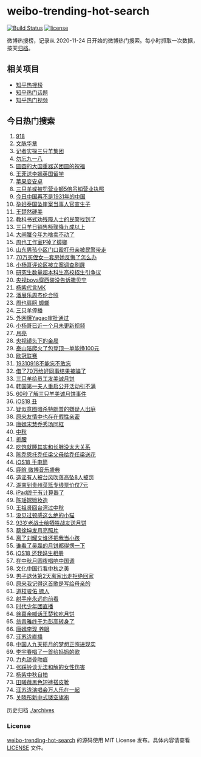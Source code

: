 # weibo-trending-hot-search

[![Build Status](https://github.com/justjavac/weibo-trending-hot-search/workflows/ci/badge.svg?branch=master)](https://github.com/justjavac/weibo-trending-hot-search/actions)
[![license](https://img.shields.io/github/license/justjavac/weibo-trending-hot-search)](https://github.com/justjavac/weibo-trending-hot-search/blob/master/LICENSE)

微博热搜榜，记录从 2020-11-24 日开始的微博热门搜索。每小时抓取一次数据，按天[归档](./archives)。

## 相关项目

- [知乎热搜榜](https://github.com/justjavac/zhihu-trending-top-search)
- [知乎热门话题](https://github.com/justjavac/zhihu-trending-hot-questions)
- [知乎热门视频](https://github.com/justjavac/zhihu-trending-hot-video)

## 今日热门搜索

<!-- BEGIN -->
<!-- 最后更新时间 Wed Sep 18 2024 04:12:50 GMT+0800 (China Standard Time) -->

1. [918](https://s.weibo.com//weibo?q=918&t=31&band_rank=14&Refer=top)
1. [文脉华章](https://s.weibo.com//weibo?q=%23%E6%96%87%E8%84%89%E5%8D%8E%E7%AB%A0%23&Refer=new_time)
1. [记者实探三只羊集团](https://s.weibo.com//weibo?q=%23%E8%AE%B0%E8%80%85%E5%AE%9E%E6%8E%A2%E4%B8%89%E5%8F%AA%E7%BE%8A%E9%9B%86%E5%9B%A2%23&t=31&band_rank=17&Refer=top)
1. [勿忘九一八](https://s.weibo.com//weibo?q=%23%E5%8B%BF%E5%BF%98%E4%B9%9D%E4%B8%80%E5%85%AB%23&t=31&band_rank=8&Refer=top)
1. [圆圆的大国重器送团圆的祝福](https://s.weibo.com//weibo?q=%23%E5%9C%86%E5%9C%86%E7%9A%84%E5%A4%A7%E5%9B%BD%E9%87%8D%E5%99%A8%E9%80%81%E5%9B%A2%E5%9C%86%E7%9A%84%E7%A5%9D%E7%A6%8F%23&t=31&band_rank=3&Refer=top)
1. [王菲送李嫣英国留学](https://s.weibo.com//weibo?q=%23%E7%8E%8B%E8%8F%B2%E9%80%81%E6%9D%8E%E5%AB%A3%E8%8B%B1%E5%9B%BD%E7%95%99%E5%AD%A6%23&t=31&band_rank=39&Refer=top)
1. [苹果变安卓](https://s.weibo.com//weibo?q=%E8%8B%B9%E6%9E%9C%E5%8F%98%E5%AE%89%E5%8D%93&t=31&band_rank=1&Refer=top)
1. [三只羊或被罚营业额5倍吊销营业执照](https://s.weibo.com//weibo?q=%23%E4%B8%89%E5%8F%AA%E7%BE%8A%E6%88%96%E8%A2%AB%E7%BD%9A%E8%90%A5%E4%B8%9A%E9%A2%9D5%E5%80%8D%E5%90%8A%E9%94%80%E8%90%A5%E4%B8%9A%E6%89%A7%E7%85%A7%23&t=31&band_rank=6&Refer=top)
1. [今日中国再不是1931年的中国](https://s.weibo.com//weibo?q=%23%E4%BB%8A%E6%97%A5%E4%B8%AD%E5%9B%BD%E5%86%8D%E4%B8%8D%E6%98%AF1931%E5%B9%B4%E7%9A%84%E4%B8%AD%E5%9B%BD%23&t=31&band_rank=11&Refer=top)
1. [孕妇泰国坠崖案当事人官宣生子](https://s.weibo.com//weibo?q=%23%E5%AD%95%E5%A6%87%E6%B3%B0%E5%9B%BD%E5%9D%A0%E5%B4%96%E6%A1%88%E5%BD%93%E4%BA%8B%E4%BA%BA%E5%AE%98%E5%AE%A3%E7%94%9F%E5%AD%90%23&t=31&band_rank=2&Refer=top)
1. [王楚然硬美](https://s.weibo.com//weibo?q=%E7%8E%8B%E6%A5%9A%E7%84%B6%E7%A1%AC%E7%BE%8E&t=31&band_rank=18&Refer=top)
1. [教科书式劝残障人士的民警找到了](https://s.weibo.com//weibo?q=%23%E6%95%99%E7%A7%91%E4%B9%A6%E5%BC%8F%E5%8A%9D%E6%AE%8B%E9%9A%9C%E4%BA%BA%E5%A3%AB%E7%9A%84%E6%B0%91%E8%AD%A6%E6%89%BE%E5%88%B0%E4%BA%86%23&t=31&band_rank=10&Refer=top)
1. [三只羊日销售额骤降九成以上](https://s.weibo.com//weibo?q=%23%E4%B8%89%E5%8F%AA%E7%BE%8A%E6%97%A5%E9%94%80%E5%94%AE%E9%A2%9D%E9%AA%A4%E9%99%8D%E4%B9%9D%E6%88%90%E4%BB%A5%E4%B8%8A%23&t=31&band_rank=20&Refer=top)
1. [大闸蟹今年为啥卖不动了](https://s.weibo.com//weibo?q=%23%E5%A4%A7%E9%97%B8%E8%9F%B9%E4%BB%8A%E5%B9%B4%E4%B8%BA%E5%95%A5%E5%8D%96%E4%B8%8D%E5%8A%A8%E4%BA%86%23&t=31&band_rank=7&Refer=top)
1. [周也工作室P掉了蟑螂](https://s.weibo.com//weibo?q=%23%E5%91%A8%E4%B9%9F%E5%B7%A5%E4%BD%9C%E5%AE%A4P%E6%8E%89%E4%BA%86%E8%9F%91%E8%9E%82%23&t=31&band_rank=13&Refer=top)
1. [山东男孩小区门口殴打母亲被民警带走](https://s.weibo.com//weibo?q=%23%E5%B1%B1%E4%B8%9C%E7%94%B7%E5%AD%A9%E5%B0%8F%E5%8C%BA%E9%97%A8%E5%8F%A3%E6%AE%B4%E6%89%93%E6%AF%8D%E4%BA%B2%E8%A2%AB%E6%B0%91%E8%AD%A6%E5%B8%A6%E8%B5%B0%23&t=31&band_rank=25&Refer=top)
1. [70万买侄女一套房她反悔了怎么办](https://s.weibo.com//weibo?q=%2370%E4%B8%87%E4%B9%B0%E4%BE%84%E5%A5%B3%E4%B8%80%E5%A5%97%E6%88%BF%E5%A5%B9%E5%8F%8D%E6%82%94%E4%BA%86%E6%80%8E%E4%B9%88%E5%8A%9E%23&t=31&band_rank=41&Refer=top)
1. [小杨哥评论区被立案调查刷屏](https://s.weibo.com//weibo?q=%23%E5%B0%8F%E6%9D%A8%E5%93%A5%E8%AF%84%E8%AE%BA%E5%8C%BA%E8%A2%AB%E7%AB%8B%E6%A1%88%E8%B0%83%E6%9F%A5%E5%88%B7%E5%B1%8F%23&t=31&band_rank=13&Refer=top)
1. [研究生数量超本科生高校招生引争议](https://s.weibo.com//weibo?q=%23%E7%A0%94%E7%A9%B6%E7%94%9F%E6%95%B0%E9%87%8F%E8%B6%85%E6%9C%AC%E7%A7%91%E7%94%9F%E9%AB%98%E6%A0%A1%E6%8B%9B%E7%94%9F%E5%BC%95%E4%BA%89%E8%AE%AE%23&t=31&band_rank=5&Refer=top)
1. [央视boys穿西装没告诉撒贝宁](https://s.weibo.com//weibo?q=%E5%A4%AE%E8%A7%86boys%E7%A9%BF%E8%A5%BF%E8%A3%85%E6%B2%A1%E5%91%8A%E8%AF%89%E6%92%92%E8%B4%9D%E5%AE%81&t=31&band_rank=9&Refer=top)
1. [杨紫代言MK](https://s.weibo.com//weibo?q=%23%E6%9D%A8%E7%B4%AB%E4%BB%A3%E8%A8%80MK%23&t=31&band_rank=15&Refer=top)
1. [潘展乐周杰伦合照](https://s.weibo.com//weibo?q=%23%E6%BD%98%E5%B1%95%E4%B9%90%E5%91%A8%E6%9D%B0%E4%BC%A6%E5%90%88%E7%85%A7%23&t=31&band_rank=11&Refer=top)
1. [周也肩膀 蟑螂](https://s.weibo.com//weibo?q=%E5%91%A8%E4%B9%9F%E8%82%A9%E8%86%80%20%E8%9F%91%E8%9E%82&t=31&band_rank=21&Refer=top)
1. [三只羊停播](https://s.weibo.com//weibo?q=%23%E4%B8%89%E5%8F%AA%E7%BE%8A%E5%81%9C%E6%92%AD%23&t=31&band_rank=10&Refer=top)
1. [外网爆Yagao审批通过](https://s.weibo.com//weibo?q=%23%E5%A4%96%E7%BD%91%E7%88%86Yagao%E5%AE%A1%E6%89%B9%E9%80%9A%E8%BF%87%23&t=31&band_rank=22&Refer=top)
1. [小杨哥已近一个月未更新视频](https://s.weibo.com//weibo?q=%23%E5%B0%8F%E6%9D%A8%E5%93%A5%E5%B7%B2%E8%BF%91%E4%B8%80%E4%B8%AA%E6%9C%88%E6%9C%AA%E6%9B%B4%E6%96%B0%E8%A7%86%E9%A2%91%23&t=31&band_rank=37&Refer=top)
1. [月亮](https://s.weibo.com//weibo?q=%E6%9C%88%E4%BA%AE&t=31&band_rank=19&Refer=top)
1. [央视镜头下的金晨](https://s.weibo.com//weibo?q=%23%E5%A4%AE%E8%A7%86%E9%95%9C%E5%A4%B4%E4%B8%8B%E7%9A%84%E9%87%91%E6%99%A8%23&t=31&band_rank=4&Refer=top)
1. [泰山陪爬火了包登顶一单能挣100元](https://s.weibo.com//weibo?q=%23%E6%B3%B0%E5%B1%B1%E9%99%AA%E7%88%AC%E7%81%AB%E4%BA%86%E5%8C%85%E7%99%BB%E9%A1%B6%E4%B8%80%E5%8D%95%E8%83%BD%E6%8C%A3100%E5%85%83%23&t=31&band_rank=27&Refer=top)
1. [欧冠联赛](https://s.weibo.com//weibo?q=%23%E6%AC%A7%E5%86%A0%E8%81%94%E8%B5%9B%23&t=31&band_rank=45&Refer=top)
1. [19310918不能忘不敢忘](https://s.weibo.com//weibo?q=%2319310918%E4%B8%8D%E8%83%BD%E5%BF%98%E4%B8%8D%E6%95%A2%E5%BF%98%23&t=31&band_rank=48&Refer=top)
1. [借了70万给好同事结果被骗了](https://s.weibo.com//weibo?q=%23%E5%80%9F%E4%BA%8670%E4%B8%87%E7%BB%99%E5%A5%BD%E5%90%8C%E4%BA%8B%E7%BB%93%E6%9E%9C%E8%A2%AB%E9%AA%97%E4%BA%86%23&t=31&band_rank=49&Refer=top)
1. [三只羊给员工发美诚月饼](https://s.weibo.com//weibo?q=%23%E4%B8%89%E5%8F%AA%E7%BE%8A%E7%BB%99%E5%91%98%E5%B7%A5%E5%8F%91%E7%BE%8E%E8%AF%9A%E6%9C%88%E9%A5%BC%23&t=31&band_rank=43&Refer=top)
1. [韩国第一夫人重启公开活动引不满](https://s.weibo.com//weibo?q=%23%E9%9F%A9%E5%9B%BD%E7%AC%AC%E4%B8%80%E5%A4%AB%E4%BA%BA%E9%87%8D%E5%90%AF%E5%85%AC%E5%BC%80%E6%B4%BB%E5%8A%A8%E5%BC%95%E4%B8%8D%E6%BB%A1%23&t=31&band_rank=31&Refer=top)
1. [60秒了解三只羊美诚月饼事件](https://s.weibo.com//weibo?q=%2360%E7%A7%92%E4%BA%86%E8%A7%A3%E4%B8%89%E5%8F%AA%E7%BE%8A%E7%BE%8E%E8%AF%9A%E6%9C%88%E9%A5%BC%E4%BA%8B%E4%BB%B6%23&t=31&band_rank=34&Refer=top)
1. [iOS18 丑](https://s.weibo.com//weibo?q=iOS18%20%E4%B8%91&t=31&band_rank=12&Refer=top)
1. [疑似意图暗杀特朗普的嫌疑人出庭](https://s.weibo.com//weibo?q=%23%E7%96%91%E4%BC%BC%E6%84%8F%E5%9B%BE%E6%9A%97%E6%9D%80%E7%89%B9%E6%9C%97%E6%99%AE%E7%9A%84%E5%AB%8C%E7%96%91%E4%BA%BA%E5%87%BA%E5%BA%AD%23&t=31&band_rank=36&Refer=top)
1. [原来友情中也存在假性亲密](https://s.weibo.com//weibo?q=%23%E5%8E%9F%E6%9D%A5%E5%8F%8B%E6%83%85%E4%B8%AD%E4%B9%9F%E5%AD%98%E5%9C%A8%E5%81%87%E6%80%A7%E4%BA%B2%E5%AF%86%23&t=31&band_rank=22&Refer=top)
1. [唐嫣宋慧乔秀场同框](https://s.weibo.com//weibo?q=%23%E5%94%90%E5%AB%A3%E5%AE%8B%E6%85%A7%E4%B9%94%E7%A7%80%E5%9C%BA%E5%90%8C%E6%A1%86%23&t=31&band_rank=8&Refer=top)
1. [中秋](https://s.weibo.com//weibo?q=%E4%B8%AD%E7%A7%8B&t=31&band_rank=23&Refer=top)
1. [折腰](https://s.weibo.com//weibo?q=%E6%8A%98%E8%85%B0&t=31&band_rank=16&Refer=top)
1. [吃饱就睡其实和长胖没太大关系](https://s.weibo.com//weibo?q=%23%E5%90%83%E9%A5%B1%E5%B0%B1%E7%9D%A1%E5%85%B6%E5%AE%9E%E5%92%8C%E9%95%BF%E8%83%96%E6%B2%A1%E5%A4%AA%E5%A4%A7%E5%85%B3%E7%B3%BB%23&t=31&band_rank=31&Refer=top)
1. [陈乔恩托乔任梁父母给乔任梁送花](https://s.weibo.com//weibo?q=%23%E9%99%88%E4%B9%94%E6%81%A9%E6%89%98%E4%B9%94%E4%BB%BB%E6%A2%81%E7%88%B6%E6%AF%8D%E7%BB%99%E4%B9%94%E4%BB%BB%E6%A2%81%E9%80%81%E8%8A%B1%23&t=31&band_rank=36&Refer=top)
1. [iOS18 手电筒](https://s.weibo.com//weibo?q=iOS18%20%E6%89%8B%E7%94%B5%E7%AD%92&t=31&band_rank=44&Refer=top)
1. [鹿晗 微博音乐盛典](https://s.weibo.com//weibo?q=%E9%B9%BF%E6%99%97%20%E5%BE%AE%E5%8D%9A%E9%9F%B3%E4%B9%90%E7%9B%9B%E5%85%B8&t=31&band_rank=27&Refer=top)
1. [造谣有人被台风吹落高坠8人被罚](https://s.weibo.com//weibo?q=%23%E9%80%A0%E8%B0%A3%E6%9C%89%E4%BA%BA%E8%A2%AB%E5%8F%B0%E9%A3%8E%E5%90%B9%E8%90%BD%E9%AB%98%E5%9D%A08%E4%BA%BA%E8%A2%AB%E7%BD%9A%23&t=31&band_rank=45&Refer=top)
1. [湖南到贵州菜篮专线票价仅7元](https://s.weibo.com//weibo?q=%23%E6%B9%96%E5%8D%97%E5%88%B0%E8%B4%B5%E5%B7%9E%E8%8F%9C%E7%AF%AE%E4%B8%93%E7%BA%BF%E7%A5%A8%E4%BB%B7%E4%BB%857%E5%85%83%23&t=31&band_rank=26&Refer=top)
1. [iPad终于有计算器了](https://s.weibo.com//weibo?q=iPad%E7%BB%88%E4%BA%8E%E6%9C%89%E8%AE%A1%E7%AE%97%E5%99%A8%E4%BA%86&t=31&band_rank=34&Refer=top)
1. [陈瑶嫦娥妆造](https://s.weibo.com//weibo?q=%E9%99%88%E7%91%B6%E5%AB%A6%E5%A8%A5%E5%A6%86%E9%80%A0&t=31&band_rank=40&Refer=top)
1. [王祖贤回台湾过中秋](https://s.weibo.com//weibo?q=%23%E7%8E%8B%E7%A5%96%E8%B4%A4%E5%9B%9E%E5%8F%B0%E6%B9%BE%E8%BF%87%E4%B8%AD%E7%A7%8B%23&t=31&band_rank=24&Refer=top)
1. [没见过顿感这么绝的小猫](https://s.weibo.com//weibo?q=%E6%B2%A1%E8%A7%81%E8%BF%87%E9%A1%BF%E6%84%9F%E8%BF%99%E4%B9%88%E7%BB%9D%E7%9A%84%E5%B0%8F%E7%8C%AB&t=31&band_rank=34&Refer=top)
1. [93岁老战士给牺牲战友送月饼](https://s.weibo.com//weibo?q=%2393%E5%B2%81%E8%80%81%E6%88%98%E5%A3%AB%E7%BB%99%E7%89%BA%E7%89%B2%E6%88%98%E5%8F%8B%E9%80%81%E6%9C%88%E9%A5%BC%23&t=31&band_rank=10&Refer=top)
1. [蔡徐坤发月亮照片](https://s.weibo.com//weibo?q=%E8%94%A1%E5%BE%90%E5%9D%A4%E5%8F%91%E6%9C%88%E4%BA%AE%E7%85%A7%E7%89%87&t=31&band_rank=33&Refer=top)
1. [离了刘耀文谁还把我当小孩](https://s.weibo.com//weibo?q=%E7%A6%BB%E4%BA%86%E5%88%98%E8%80%80%E6%96%87%E8%B0%81%E8%BF%98%E6%8A%8A%E6%88%91%E5%BD%93%E5%B0%8F%E5%AD%A9&t=31&band_rank=41&Refer=top)
1. [谁看了吴磊的月饼都得愣一下](https://s.weibo.com//weibo?q=%E8%B0%81%E7%9C%8B%E4%BA%86%E5%90%B4%E7%A3%8A%E7%9A%84%E6%9C%88%E9%A5%BC%E9%83%BD%E5%BE%97%E6%84%A3%E4%B8%80%E4%B8%8B&t=31&band_rank=29&Refer=top)
1. [iOS18 还我妈生相册](https://s.weibo.com//weibo?q=iOS18%20%E8%BF%98%E6%88%91%E5%A6%88%E7%94%9F%E7%9B%B8%E5%86%8C&t=31&band_rank=49&Refer=top)
1. [在中秋月圆夜唱响中国调](https://s.weibo.com//weibo?q=%23%E5%9C%A8%E4%B8%AD%E7%A7%8B%E6%9C%88%E5%9C%86%E5%A4%9C%E5%94%B1%E5%93%8D%E4%B8%AD%E5%9B%BD%E8%B0%83%23&Refer=new_time)
1. [文化中国行看中秋之美](https://s.weibo.com//weibo?q=%23%E6%96%87%E5%8C%96%E4%B8%AD%E5%9B%BD%E8%A1%8C%E7%9C%8B%E4%B8%AD%E7%A7%8B%E4%B9%8B%E7%BE%8E%23&t=31&band_rank=3&Refer=top)
1. [男子退休第2天离家出走拒绝回家](https://s.weibo.com//weibo?q=%23%E7%94%B7%E5%AD%90%E9%80%80%E4%BC%91%E7%AC%AC2%E5%A4%A9%E7%A6%BB%E5%AE%B6%E5%87%BA%E8%B5%B0%E6%8B%92%E7%BB%9D%E5%9B%9E%E5%AE%B6%23&t=31&band_rank=29&Refer=top)
1. [原来我记得这首歌是写给母亲的](https://s.weibo.com//weibo?q=%23%E5%8E%9F%E6%9D%A5%E6%88%91%E8%AE%B0%E5%BE%97%E8%BF%99%E9%A6%96%E6%AD%8C%E6%98%AF%E5%86%99%E7%BB%99%E6%AF%8D%E4%BA%B2%E7%9A%84%23&t=31&band_rank=41&Refer=top)
1. [道枝骏佑 镖人](https://s.weibo.com//weibo?q=%E9%81%93%E6%9E%9D%E9%AA%8F%E4%BD%91%20%E9%95%96%E4%BA%BA&t=31&band_rank=14&Refer=top)
1. [射手座永远向前看](https://s.weibo.com//weibo?q=%E5%B0%84%E6%89%8B%E5%BA%A7%E6%B0%B8%E8%BF%9C%E5%90%91%E5%89%8D%E7%9C%8B&t=31&band_rank=32&Refer=top)
1. [时代少年团直播](https://s.weibo.com//weibo?q=%E6%97%B6%E4%BB%A3%E5%B0%91%E5%B9%B4%E5%9B%A2%E7%9B%B4%E6%92%AD&t=31&band_rank=30&Refer=top)
1. [徐嘉余喊话王楚钦吃月饼](https://s.weibo.com//weibo?q=%23%E5%BE%90%E5%98%89%E4%BD%99%E5%96%8A%E8%AF%9D%E7%8E%8B%E6%A5%9A%E9%92%A6%E5%90%83%E6%9C%88%E9%A5%BC%23&t=31&band_rank=28&Refer=top)
1. [翁青雅终于为彭高转身了](https://s.weibo.com//weibo?q=%23%E7%BF%81%E9%9D%92%E9%9B%85%E7%BB%88%E4%BA%8E%E4%B8%BA%E5%BD%AD%E9%AB%98%E8%BD%AC%E8%BA%AB%E4%BA%86%23&t=31&band_rank=35&Refer=top)
1. [唐嫣李现 养眼](https://s.weibo.com//weibo?q=%E5%94%90%E5%AB%A3%E6%9D%8E%E7%8E%B0%20%E5%85%BB%E7%9C%BC&t=31&band_rank=40&Refer=top)
1. [汪苏泷直播](https://s.weibo.com//weibo?q=%E6%B1%AA%E8%8B%8F%E6%B3%B7%E7%9B%B4%E6%92%AD&t=31&band_rank=50&Refer=top)
1. [中国人九天揽月的梦想正照进现实](https://s.weibo.com//weibo?q=%23%E4%B8%AD%E5%9B%BD%E4%BA%BA%E4%B9%9D%E5%A4%A9%E6%8F%BD%E6%9C%88%E7%9A%84%E6%A2%A6%E6%83%B3%E6%AD%A3%E7%85%A7%E8%BF%9B%E7%8E%B0%E5%AE%9E%23&t=31&band_rank=26&Refer=top)
1. [李宇春唱了一首给妈妈的歌](https://s.weibo.com//weibo?q=%23%E6%9D%8E%E5%AE%87%E6%98%A5%E5%94%B1%E4%BA%86%E4%B8%80%E9%A6%96%E7%BB%99%E5%A6%88%E5%A6%88%E7%9A%84%E6%AD%8C%23&t=31&band_rank=38&Refer=top)
1. [力丸锁骨吻痕](https://s.weibo.com//weibo?q=%E5%8A%9B%E4%B8%B8%E9%94%81%E9%AA%A8%E5%90%BB%E7%97%95&t=31&band_rank=42&Refer=top)
1. [张踩铃谈无法和解的女性伤害](https://s.weibo.com//weibo?q=%E5%BC%A0%E8%B8%A9%E9%93%83%E8%B0%88%E6%97%A0%E6%B3%95%E5%92%8C%E8%A7%A3%E7%9A%84%E5%A5%B3%E6%80%A7%E4%BC%A4%E5%AE%B3&t=31&band_rank=45&Refer=top)
1. [杨紫中秋自拍](https://s.weibo.com//weibo?q=%E6%9D%A8%E7%B4%AB%E4%B8%AD%E7%A7%8B%E8%87%AA%E6%8B%8D&t=31&band_rank=46&Refer=top)
1. [田曦薇黑色短裤搭皮靴](https://s.weibo.com//weibo?q=%23%E7%94%B0%E6%9B%A6%E8%96%87%E9%BB%91%E8%89%B2%E7%9F%AD%E8%A3%A4%E6%90%AD%E7%9A%AE%E9%9D%B4%23&t=31&band_rank=47&Refer=top)
1. [汪苏泷演唱会万人乐在一起](https://s.weibo.com//weibo?q=%23%E6%B1%AA%E8%8B%8F%E6%B3%B7%E6%BC%94%E5%94%B1%E4%BC%9A%E4%B8%87%E4%BA%BA%E4%B9%90%E5%9C%A8%E4%B8%80%E8%B5%B7%23&t=31&band_rank=48&Refer=top)
1. [关晓彤新中式镂空旗袍](https://s.weibo.com//weibo?q=%23%E5%85%B3%E6%99%93%E5%BD%A4%E6%96%B0%E4%B8%AD%E5%BC%8F%E9%95%82%E7%A9%BA%E6%97%97%E8%A2%8D%23&t=31&band_rank=50&Refer=top)

<!-- END -->

历史归档 [./archives](./archives)

### License

[weibo-trending-hot-search](https://github.com/justjavac/weibo-trending-hot-search) 的源码使用 MIT License
发布。具体内容请查看 [LICENSE](./LICENSE) 文件。
